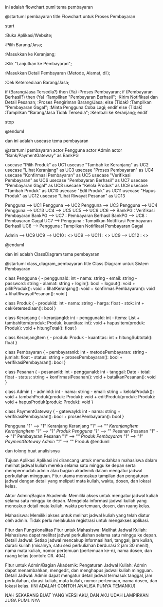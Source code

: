 ini adalah flowchart.puml tema pembayaran

@startuml pembayaran
title Flowchart untuk Proses Pembayaran

start

:Buka Aplikasi/Website;

:Pilih Barang/Jasa;

:Masukkan ke Keranjang;

:Klik "Lanjutkan ke Pembayaran";

:Masukkan Detail Pembayaran (Metode, Alamat, dll);

:Cek Ketersediaan Barang/Jasa;

if (Barang/Jasa Tersedia?) then (Ya)
    :Proses Pembayaran;
    if (Pembayaran Berhasil?) then (Ya)
        :Tampilkan "Pembayaran Berhasil";
        :Kirim Notifikasi dan Detail Pesanan;
        :Proses Pengiriman Barang/Jasa;
    else (Tidak)
        :Tampilkan "Pembayaran Gagal";
        :Minta Pengguna Coba Lagi;
    endif
else (Tidak)
    :Tampilkan "Barang/Jasa Tidak Tersedia";
    :Kembali ke Keranjang;
endif

stop

@enduml

dan ini adalah usecase tema pembayaran

@startuml pembayaran
actor Pengguna
actor Admin
actor "Bank/PaymentGateway" as BankPG

usecase "Pilih Produk" as UC1
usecase "Tambah ke Keranjang" as UC2
usecase "Lihat Keranjang" as UC3
usecase "Proses Pembayaran" as UC4
usecase "Konfirmasi Pembayaran" as UC5
usecase "Verifikasi Pembayaran" as UC6
usecase "Pembayaran Berhasil" as UC7
usecase "Pembayaran Gagal" as UC8
usecase "Kelola Produk" as UC9
usecase "Tambah Produk" as UC10
usecase "Edit Produk" as UC11
usecase "Hapus Produk" as UC12
usecase "Lihat Riwayat Pesanan" as UC13

Pengguna --> UC1
Pengguna --> UC2
Pengguna --> UC3
Pengguna --> UC4
Pengguna --> UC13
UC4 --> UC5
UC5 --> UC6
UC6 --> BankPG : Verifikasi Pembayaran
BankPG --> UC7 : Pembayaran Berhasil
BankPG --> UC8 : Pembayaran Gagal
UC7 --> Pengguna : Tampilkan Notifikasi Pembayaran Berhasil
UC8 --> Pengguna : Tampilkan Notifikasi Pembayaran Gagal

Admin --> UC9
UC9 --> UC10 : <<extend>>
UC9 --> UC11 : <<extend>>
UC9 --> UC12 : <<extend>>

@enduml

dan ini adalah ClassDiagram tema pembayaran

@startuml class_diagram_pembayaran
title Class Diagram untuk Sistem Pembayaran

class Pengguna {
    - penggunaId: int
    - nama: string
    - email: string
    - password: string
    - alamat: string
    + login(): bool
    + logout(): void
    + pilihProduk(): void
    + lihatKeranjang(): void
    + konfirmasiPembayaran(): void
    + lihatRiwayatPesanan(): void
}

class Produk {
    - produkId: int
    - nama: string
    - harga: float
    - stok: int
    + cekKetersediaan(): bool
}

class Keranjang {
    - keranjangId: int
    - penggunaId: int
    - items: List<KeranjangItem>
    + tambahItem(produk: Produk, kuantitas: int): void
    + hapusItem(produk: Produk): void
    + hitungTotal(): float
}

class KeranjangItem {
    - produk: Produk
    - kuantitas: int
    + hitungSubtotal(): float
}

class Pembayaran {
    - pembayaranId: int
    - metodePembayaran: string
    - jumlah: float
    - status: string
    + prosesPembayaran(): bool
    + verifikasiPembayaran(): bool
}

class Pesanan {
    - pesananId: int
    - penggunaId: int
    - tanggal: Date
    - total: float
    - status: string
    + konfirmasiPesanan(): void
    + batalkanPesanan(): void
}

class Admin {
    - adminId: int
    - nama: string
    - email: string
    + kelolaProduk(): void
    + tambahProduk(produk: Produk): void
    + editProduk(produk: Produk): void
    + hapusProduk(produk: Produk): void
}

class PaymentGateway {
    - gatewayId: int
    - nama: string
    + verifikasiPembayaran(): bool
    + prosesPembayaran(): bool
}

Pengguna "1" --> "1" Keranjang
Keranjang "1" --> "*" KeranjangItem
KeranjangItem "1" --> "1" Produk
Pengguna "1" --> "*" Pesanan
Pesanan "1" --> "1" Pembayaran
Pesanan "1" --> "*" Produk
Pembayaran "1" --> "1" PaymentGateway
Admin "1" --> "*" Produk
@enduml

dan tolong buat analisisnya

Tujuan Aplikasi
Aplikasi ini dirancang untuk memudahkan mahasiswa dalam melihat jadwal kuliah mereka selama satu minggu ke depan serta mempermudah admin atau bagian akademik dalam mengatur jadwal perkuliahan mingguan. Fitur utama mencakup tampilan dan pengaturan jadwal dengan detail yang meliputi mata kuliah, waktu, dosen, dan lokasi kelas.

Aktor
Admin/Bagian Akademik:
Memiliki akses untuk mengatur jadwal kuliah selama satu minggu ke depan. Mengelola informasi jadwal kuliah yang mencakup detail mata kuliah, waktu pertemuan, dosen, dan ruang kelas.

Mahasiswa:
Memiliki akses untuk melihat jadwal kuliah yang telah diatur oleh admin. Tidak perlu melakukan registrasi untuk mengakses aplikasi.

Fitur dan Fungsionalitas
Fitur untuk Mahasiswa:
Melihat Jadwal Kuliah: Mahasiswa dapat melihat jadwal perkuliahan selama satu minggu ke depan. Detail Jadwal: Setiap jadwal mencakup informasi hari, tanggal, jam kuliah, durasi kuliah (misalnya, satu sesi perkuliahan berdurasi 2 jam 30 menit), nama mata kuliah, nomor pertemuan (pertemuan ke-n), nama dosen, dan ruang kelas (contoh: CR. 404).

Fitur untuk Admin/Bagian Akademik:
Pengaturan Jadwal Kuliah: Admin dapat menambahkan, mengedit, dan menghapus jadwal kuliah mingguan. Detail Jadwal: Admin dapat mengatur detail jadwal termasuk tanggal, jam perkuliahan, durasi kuliah, mata kuliah, nomor pertemuan, nama dosen, dan lokasi kelas. (INI ADALAH CONTOH ANALISA PUNYA TEMANKU)

NAH SEKARANG BUAT YANG VERSI AKU, DAN AKU UDAH LAMPIRKAN JUGA PUML NYA